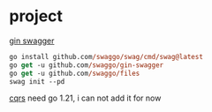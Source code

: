 # project

[gin swagger](https://github.com/swaggo/gin-swagger)

```ps
go install github.com/swaggo/swag/cmd/swag@latest
go get -u github.com/swaggo/gin-swagger
go get -u github.com/swaggo/files
swag init --pd
```

[cqrs](https://github.com/ThreeDotsLabs/watermill) need go 1.21, i can not add it for now
